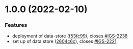 # 1.0.0 (2022-02-10)


### Features

* deployment of data-store ([f53fc99](https://gitlab.com/Cimpress-Technology/MIS/gang-studio/layouts/apis/data-store/commit/f53fc999214e9c9f6da0eb2ecd34fe238c650148)), closes [#IGS-2238](https://gitlab.com/Cimpress-Technology/MIS/gang-studio/layouts/apis/data-store/issues/IGS-2238)
* set up of data store ([2604c6c](https://gitlab.com/Cimpress-Technology/MIS/gang-studio/layouts/apis/data-store/commit/2604c6c0d7dbad1775fd965c0e145cee1b74670e)), closes [#IGS-2221](https://gitlab.com/Cimpress-Technology/MIS/gang-studio/layouts/apis/data-store/issues/IGS-2221)

